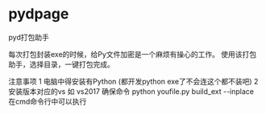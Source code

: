 # pydpage
pyd打包助手

每次打包封装exe的时候，给Py文件加密是一个麻烦有操心的工作。
使用该打包助手，选择目录，一键打包完成。

注意事项
1 电脑中得安装有Python (都开发python exe了不会连这个都不装吧)
2 安装版本对应的vs  如 vs2017 确保命令 python youfile.py build_ext --inplace  在cmd命令行中可以执行
